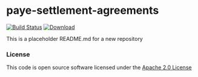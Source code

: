 # paye-settlement-agreements

[![Build Status](https://travis-ci.org/hmrc/paye-settlement-agreements.svg)](https://travis-ci.org/hmrc/paye-settlement-agreements) [ ![Download](https://api.bintray.com/packages/hmrc/releases/paye-settlement-agreements/images/download.svg) ](https://bintray.com/hmrc/releases/paye-settlement-agreements/_latestVersion)

This is a placeholder README.md for a new repository

### License

This code is open source software licensed under the [Apache 2.0 License]("http://www.apache.org/licenses/LICENSE-2.0.html")